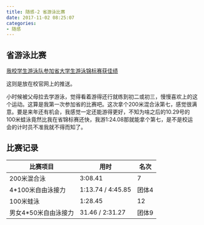 ```yaml
---
title: 随感-2 省游泳比赛
date: 2017-11-02 08:25:07
categories:
- 随感
---
```

## 省游泳比赛
[我校学生游泳队参加省大学生游泳锦标赛获佳绩](http://www.sustc.edu.cn/news_events_/4322)

这则是放在校官网上的推送。

小时候被父母拉去学游泳，觉得看着游得还行就练到初二或初三，慢慢喜欢上的这个运动。这算是我第一次参加省的比赛吧。这次拿个200米混合泳第七，感觉很满意。要是来年还有机会，我感觉一定还能游得更好，不知为啥之后的10.29号的100米蛙泳竟然比我在省锦标赛还快，我游1:24.08那就能拿个第七，是不是校运会的计时员不准我就不得而知了。

<!-- more -->

## 比赛记录
| 比赛项目             | 用时              | 名次  |
| -------------------- | ----------------- | ----- |
| 200米混合泳          | 3:08.41           | 7     |
| 4*100米自由泳接力    | 1:13.74 / 4:45.85 | 团体4 |
| 100米蛙泳            | 1:28.45           | 12    |
| 男女4*50米自由泳接力 | 31.46 / 2:31.27   | 团体9 |
